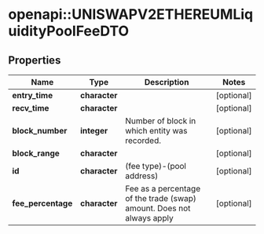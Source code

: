 # openapi::UNISWAPV2ETHEREUMLiquidityPoolFeeDTO



## Properties
Name | Type | Description | Notes
------------ | ------------- | ------------- | -------------
**entry_time** | **character** |  | [optional] 
**recv_time** | **character** |  | [optional] 
**block_number** | **integer** | Number of block in which entity was recorded. | [optional] 
**block_range** | **character** |  | [optional] 
**id** | **character** | (fee type)-(pool address) | [optional] 
**fee_percentage** | **character** | Fee as a percentage of the trade (swap) amount. Does not always apply | [optional] 


